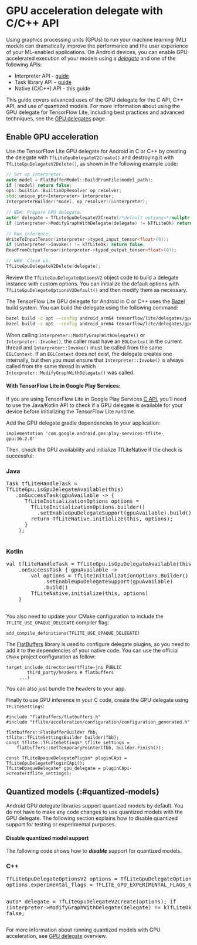 # GPU acceleration delegate with C/C++ API

Using graphics processing units (GPUs) to run your machine learning (ML) models
can dramatically improve the performance and the user experience of your
ML-enabled applications. On Android devices, you can enable GPU-accelerated
execution of your models using a
[*delegate*](https://ai.google.dev/edge/litert/performance/delegates) and one of
the following APIs:

-   Interpreter API - [guide](./gpu)
-   Task library API - [guide](./gpu_task.md)
-   Native (C/C++) API - this guide

This guide covers advanced uses of the GPU delegate for the C API, C++ API, and
use of quantized models. For more information about using the GPU delegate for
TensorFlow Lite, including best practices and advanced techniques, see the
[GPU delegates](https://ai.google.dev/edge/litert/performance/gpu) page.

## Enable GPU acceleration

Use the TensorFlow Lite GPU delegate for Android in C or C++ by creating the
delegate with `TfLiteGpuDelegateV2Create()` and destroying it with
`TfLiteGpuDelegateV2Delete()`, as shown in the following example code:

```c++
// Set up interpreter.
auto model = FlatBufferModel::BuildFromFile(model_path);
if (!model) return false;
ops::builtin::BuiltinOpResolver op_resolver;
std::unique_ptr<Interpreter> interpreter;
InterpreterBuilder(*model, op_resolver)(&interpreter);

// NEW: Prepare GPU delegate.
auto* delegate = TfLiteGpuDelegateV2Create(/*default options=*/nullptr);
if (interpreter->ModifyGraphWithDelegate(delegate) != kTfLiteOk) return false;

// Run inference.
WriteToInputTensor(interpreter->typed_input_tensor<float>(0));
if (interpreter->Invoke() != kTfLiteOk) return false;
ReadFromOutputTensor(interpreter->typed_output_tensor<float>(0));

// NEW: Clean up.
TfLiteGpuDelegateV2Delete(delegate);
```

Review the `TfLiteGpuDelegateOptionsV2` object code to build a delegate instance
with custom options. You can initialize the default options with
`TfLiteGpuDelegateOptionsV2Default()` and then modify them as necessary.

The TensorFlow Lite GPU delegate for Android in C or C++ uses the
[Bazel](https://bazel.io) build system. You can build the delegate using the
following command:

```sh
bazel build -c opt --config android_arm64 tensorflow/lite/delegates/gpu:delegate                           # for static library
bazel build -c opt --config android_arm64 tensorflow/lite/delegates/gpu:libtensorflowlite_gpu_delegate.so  # for dynamic library
```

When calling `Interpreter::ModifyGraphWithDelegate()` or
`Interpreter::Invoke()`, the caller must have an `EGLContext` in the current
thread and `Interpreter::Invoke()` must be called from the same `EGLContext`. If
an `EGLContext` does not exist, the delegate creates one internally, but then
you must ensure that `Interpreter::Invoke()` is always called from the same
thread in which `Interpreter::ModifyGraphWithDelegate()` was called.

#### With TensorFlow Lite in Google Play Services:

If you are using TensorFlow Lite in Google Play Services
[C API](https://ai.google.dev/edge/litert/android/native), you’ll need to use
the Java/Kotlin API to check if a GPU delegate is available for your device
before initializing the TensorFlow Lite runtime.

Add the GPU delegate gradle dependencies to your application:

```
implementation 'com.google.android.gms:play-services-tflite-gpu:16.2.0'
```

Then, check the GPU availability and initialize TfLiteNative if the check is
successful:

<div>
  <devsite-selector>
    <section>
      <h3>Java</h3>
      <pre class="prettyprint">
Task<Void> tfLiteHandleTask =
TfLiteGpu.isGpuDelegateAvailable(this)
   .onSuccessTask(gpuAvailable -> {
      TfLiteInitializationOptions options =
        TfLiteInitializationOptions.builder()
          .setEnableGpuDelegateSupport(gpuAvailable).build();
        return TfLiteNative.initialize(this, options);
      }
    );
      </pre>
      </section>
      <section>
      <h3>Kotlin</h3>
        <pre class="prettyprint">
val tfLiteHandleTask = TfLiteGpu.isGpuDelegateAvailable(this)
    .onSuccessTask { gpuAvailable ->
        val options = TfLiteInitializationOptions.Builder()
            .setEnableGpuDelegateSupport(gpuAvailable)
            .build()
        TfLiteNative.initialize(this, options)
    }
        </pre>
      </section>
  </devsite-selector>
</div>

You also need to update your CMake configuration to include the
`TFLITE_USE_OPAQUE_DELEGATE` compiler flag:

```
add_compile_definitions(TFLITE_USE_OPAQUE_DELEGATE)
```

The [FlatBuffers](https://flatbuffers.dev/) library is used to configure
delegate plugins, so you need to add it to the dependencies of your native code.
You can use the official `CMake` project configuration as follow:

```
target_include_directories(tflite-jni PUBLIC
        third_party/headers # flatbuffers
     ...)
```

You can also just bundle the headers to your app.

Finally to use GPU inference in your C code, create the GPU delegate using
`TFLiteSettings`:

```
#include "flatbuffers/flatbuffers.h"
#include "tflite/acceleration/configuration/configuration_generated.h"

flatbuffers::FlatBufferBuilder fbb;
tflite::TFLiteSettingsBuilder builder(fbb);
const tflite::TFLiteSettings* tflite_settings =
    flatbuffers::GetTemporaryPointer(fbb, builder.Finish());

const TfLiteOpaqueDelegatePlugin* pluginCApi = TfLiteGpuDelegatePluginCApi();
TfLiteOpaqueDelegate* gpu_delegate = pluginCApi->create(tflite_settings);
```

## Quantized models {:#quantized-models}

Android GPU delegate libraries support quantized models by default. You do not
have to make any code changes to use quantized models with the GPU delegate. The
following section explains how to disable quantized support for testing or
experimental purposes.

#### Disable quantized model support

The following code shows how to ***disable*** support for quantized models.

<div>
  <devsite-selector>
    <section>
      <h3>C++</h3>
      <p><pre class="prettyprint lang-c++">
TfLiteGpuDelegateOptionsV2 options = TfLiteGpuDelegateOptionsV2Default();
options.experimental_flags = TFLITE_GPU_EXPERIMENTAL_FLAGS_NONE;

auto* delegate = TfLiteGpuDelegateV2Create(options);
if (interpreter->ModifyGraphWithDelegate(delegate) != kTfLiteOk) return false;
      </pre></p>
    </section>
  </devsite-selector>
</div>

For more information about running quantized models with GPU acceleration, see
[GPU delegate](https://ai.google.dev/edge/litert/performance/gpu#quantized_models)
overview.
